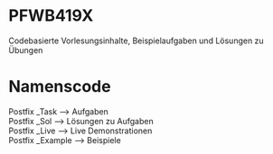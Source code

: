# PFWB419X

Codebasierte Vorlesungsinhalte, Beispielaufgaben und Lösungen zu Übungen

# Namenscode

Postfix _Task    &#09;--> Aufgaben<br/>
Postfix _Sol     &#09;--> Lösungen zu Aufgaben<br/>
Postfix _Live    &#09;--> Live Demonstrationen<br/>
Postfix _Example &#09;--> Beispiele<br/>
